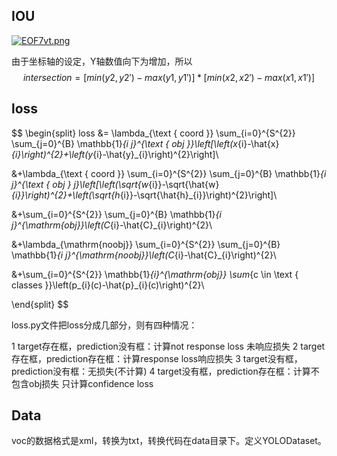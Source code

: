 ## IOU
[![EOF7vt.png](https://s2.ax1x.com/2019/05/18/EOF7vt.png)](https://imgchr.com/i/EOF7vt)

由于坐标轴的设定，Y轴数值向下为增加，所以
$$
intersection = [min(y2, y2') - max(y1, y1')] * [min(x2, x2') - max(x1, x1')]
$$

## loss
$$
\begin{split}
loss &= \lambda_{\text { coord }} \sum_{i=0}^{S^{2}} \sum_{j=0}^{B} \mathbb{1}_{i j}^{\text { obj }}\left[\left(x_{i}-\hat{x}_{i}\right)^{2}+\left(y_{i}-\hat{y}_{i}\right)^{2}\right]\\

&+\lambda_{\text { coord }} \sum_{i=0}^{S^{2}} \sum_{j=0}^{B} \mathbb{1}_{i j}^{\text { obj } j}\left[\left(\sqrt{w_{i}}-\sqrt{\hat{w}_{i}}\right)^{2}+\left(\sqrt{h_{i}}-\sqrt{\hat{h}_{i}}\right)^{2}\right]\\

&+\sum_{i=0}^{S^{2}} \sum_{j=0}^{B} \mathbb{1}_{i j}^{\mathrm{obj}}\left(C_{i}-\hat{C}_{i}\right)^{2}\\

&+\lambda_{\mathrm{noobj}} \sum_{i=0}^{S^{2}} \sum_{j=0}^{B} \mathbb{1}_{i j}^{\mathrm{noobj}}\left(C_{i}-\hat{C}_{i}\right)^{2}\\

&+\sum_{i=0}^{S^{2}} \mathbb{1}_{i}^{\mathrm{obj}} \sum_{c \in \text { classes }}\left(p_{i}(c)-\hat{p}_{i}(c)\right)^{2}\\

\end{split}
$$

loss.py文件把loss分成几部分，则有四种情况：

1 target存在框，prediction没有框：计算not response loss 未响应损失
2 target存在框，prediction存在框：计算response loss响应损失
3 target没有框，prediction没有框：无损失(不计算)
4 target没有框，prediction存在框：计算不包含obj损失  只计算confidence loss

## Data
voc的数据格式是xml，转换为txt，转换代码在data目录下。定义YOLODataset。



